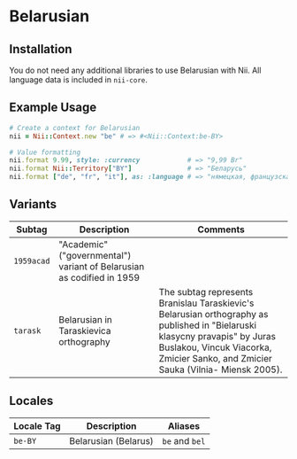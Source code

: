 <!-- This file has been generated. Source: languages/_template.md.erb -->

# Belarusian

## Installation

You do not need any additional libraries to use Belarusian with Nii.
All language data is included in `nii-core`.

## Example Usage

``` ruby
# Create a context for Belarusian
nii = Nii::Context.new "be" # => #<Nii::Context:be-BY>

# Value formatting
nii.format 9.99, style: :currency            # => "9,99 Br"
nii.format Nii::Territory["BY"]              # => "Беларусь"
nii.format ["de", "fr", "it"], as: :language # => "нямецкая, французская і італьянская"
```

## Variants

<table>
  <thead>
    <tr>
      <th>Subtag</th>
      <th>Description</th>
      <th>Comments</th>
    </tr>
  </thead>
  <tbody>
    <tr>
      <td><code>1959acad</code></td>
      <td>"Academic" ("governmental") variant of Belarusian as codified in 1959</td>
      <td></td>
    </tr>
    <tr>
      <td><code>tarask</code></td>
      <td>Belarusian in Taraskievica orthography</td>
      <td>The subtag represents Branislau Taraskievic's Belarusian orthography as published in "Bielaruski klasycny pravapis" by Juras Buslakou, Vincuk Viacorka, Zmicier Sanko, and Zmicier Sauka (Vilnia- Miensk 2005).</td>
    </tr>
  </tbody>
</table>

## Locales

<table>
  <thead>
    <tr>
      <th>Locale Tag</th>
      <th>Description</th>
      <th>Aliases</th>
    </tr>
  </thead>
  <tbody>
    <tr>
      <td><code>be-BY</code></td>
      <td>Belarusian (Belarus)</td>
      <td><code>be</code> and <code>bel</code></td>
    </tr>
  </tbody>
</table>

